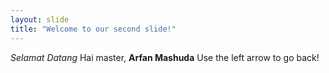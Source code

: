 ```yaml
---
layout: slide
title: "Welcome to our second slide!"
---
```

_Selamat Datang_ Hai master, __Arfan Mashuda__
Use the left arrow to go back!
